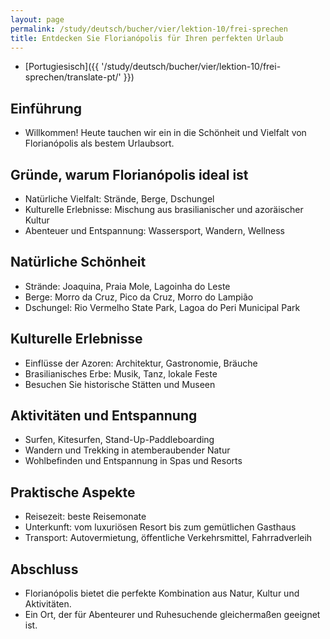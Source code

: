 ```yaml
---
layout: page
permalink: /study/deutsch/bucher/vier/lektion-10/frei-sprechen
title: Entdecken Sie Florianópolis für Ihren perfekten Urlaub
---
```


* [Portugiesisch]({{ '/study/deutsch/bucher/vier/lektion-10/frei-sprechen/translate-pt/' }})

## Einführung
- Willkommen! Heute tauchen wir ein in die Schönheit und Vielfalt von Florianópolis als bestem Urlaubsort.

## Gründe, warum Florianópolis ideal ist

* Natürliche Vielfalt: Strände, Berge, Dschungel
* Kulturelle Erlebnisse: Mischung aus brasilianischer und azoräischer Kultur
* Abenteuer und Entspannung: Wassersport, Wandern, Wellness


## Natürliche Schönheit

* Strände: Joaquina, Praia Mole, Lagoinha do Leste
* Berge: Morro da Cruz, Pico da Cruz, Morro do Lampião
* Dschungel: Rio Vermelho State Park, Lagoa do Peri Municipal Park


## Kulturelle Erlebnisse
- Einflüsse der Azoren: Architektur, Gastronomie, Bräuche
- Brasilianisches Erbe: Musik, Tanz, lokale Feste
- Besuchen Sie historische Stätten und Museen


## Aktivitäten und Entspannung
* Surfen, Kitesurfen, Stand-Up-Paddleboarding
* Wandern und Trekking in atemberaubender Natur
* Wohlbefinden und Entspannung in Spas und Resorts


## Praktische Aspekte
* Reisezeit: beste Reisemonate
* Unterkunft: vom luxuriösen Resort bis zum gemütlichen Gasthaus
* Transport: Autovermietung, öffentliche Verkehrsmittel, Fahrradverleih


## Abschluss
* Florianópolis bietet die perfekte Kombination aus Natur, Kultur und Aktivitäten.
* Ein Ort, der für Abenteurer und Ruhesuchende gleichermaßen geeignet ist.